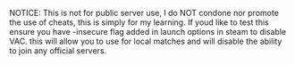NOTICE: This is not for public server use, I do NOT condone nor promote the use of cheats, this is simply for my learning. If youd like to test this ensure you have -insecure flag added in launch options in steam to disable VAC. this will allow you to use for local matches and will disable the ability to join any official servers.
